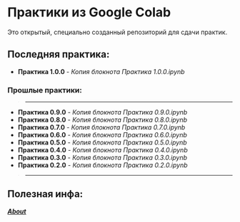 # Практики из Google Colab
Это открытый, специально созданный репозиторий для сдачи практик.

## Последняя практика:
- __Практика 1.0.0__ - *Копия блокнота _Практика 1.0.0.ipynb_*

### Прошлые практики:

>---
- __Практика 0.9.0__ - *Копия блокнота _Практика 0.9.0.ipynb_*
- __Практика 0.8.0__ - *Копия блокнота _Практика 0.8.0.ipynb_*
- __Практика 0.7.0__ - *Копия блокнота _Практика 0.7.0.ipynb_*
- __Практика 0.6.0__ - *Копия блокнота _Практика 0.6.0.ipynb_*
- __Практика 0.5.0__ - *Копия блокнота _Практика 0.5.0.ipynb_*
- __Практика 0.4.0__ - *Копия блокнота _Практика 0.4.0.ipynb_*
- __Практика 0.3.0__ - *Копия блокнота _Практика 0.3.0.ipynb_*
- __Практика 0.2.0__ - *Копия блокнота _Практика 0.2.0.ipynb_*
>---

## Полезная инфа:
[**_About_**](https://www.youtube.com/watch?v=xvFZjo5PgG0&ysclid=m3xflji4h154467895)
